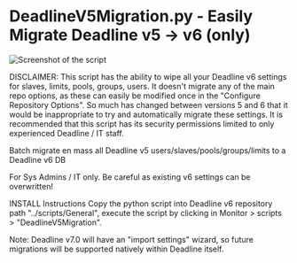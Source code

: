 DeadlineV5Migration.py - Easily Migrate Deadline v5 -> v6 (only)
=======================================================================

![Screenshot of the script](/ThinkboxSoftware/Deadline/tree/master/Installation/Migration/Screenshot.png?raw=true)

DISCLAIMER: This script has the ability to wipe all your Deadline v6 settings for slaves, limits, pools, groups, users. It doesn't migrate any of the main repo options, as these can easily be modified once in the "Configure Repository Options". So much has changed between versions 5 and 6 that it would be inappropriate to try and automatically migrate these settings. It is recommended that this script has its security permissions limited to only experienced Deadline / IT staff.


Batch migrate en mass all Deadline v5 users/slaves/pools/groups/limits to a Deadline v6 DB

For Sys Admins / IT only. Be careful as existing v6 settings can be overwritten!

INSTALL Instructions
Copy the python script into Deadline v6 repository path "../scripts/General", execute the script by clicking in Monitor > scripts > "DeadlineV5Migration".

Note: Deadline v7.0 will have an "import settings" wizard, so future migrations will be supported natively within Deadline itself.
